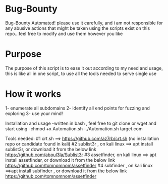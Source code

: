 # Bug-Bounty
Bug-Bounty Automated! please use it carefully, and i am not responsible for any abusive actions that might be taken using the scripts exist on this repo...feel free to modify and use them however you like

# Purpose
The purpose of this script is to ease it out according to my need and usage, this is like all in one script, to use all the tools needed to serve single use

# How it works
1- enumerate all subdomains
2- identify all end points for fuzzing and exploring
3- use your mind!

Installation and usage
-written in bash , feel free to git clone or wget and start using
-chmod +x Automation.sh
-./Automation.sh target.com


Tools needed:
#1 crt.sh ==> https://github.com/az7rb/crt.sh (no installation repo or candidate found in kali)
#2 sublist3r , on kali linux ==> apt install sublist3r, or download it from the below link
https://github.com/aboul3la/Sublist3r 
#3 assetfinder, on kali linux ==> apt install assetfinder, or download it from the below link
https://github.com/tomnomnom/assetfinder
#4 subfinder , on kali linux ==>apt install subfinder , or download it from the below link
https://github.com/tomnomnom/assetfinder

